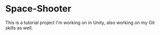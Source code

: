 # Space-Shooter

This is a tutorial project I'm working on in Unity, also working on my Git skills as well.
